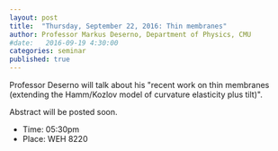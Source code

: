 ```yaml
---
layout: post
title:  "Thursday, September 22, 2016: Thin membranes"
author: Professor Markus Deserno, Department of Physics, CMU
#date:   2016-09-19 4:30:00
categories: seminar
published: true
---
```

Professor Deserno will talk about his "recent work on thin membranes (extending the Hamm/Kozlov model of curvature elasticity plus tilt)".

Abstract will be posted soon.

  * Time: 05:30pm
  * Place: WEH 8220
